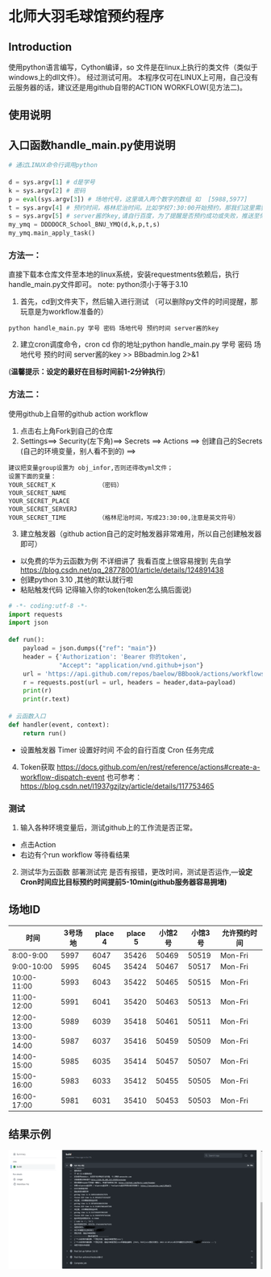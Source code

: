 # 北师大羽毛球馆预约程序

## Introduction
使用python语言编写，Cython编译，so 文件是在linux上执行的类文件（类似于windows上的dll文件）。 经过测试可用。
本程序仅可在LINUX上可用，自己没有云服务器的话，建议还是用github自带的ACTION WORKFLOW(见方法二)。

## 使用说明
## 入口函数handle_main.py使用说明
```python
# 通过LINUX命令行调用python

d = sys.argv[1] # d是学号
k = sys.argv[2] # 密码
p = eval(sys.argv[3]) # 场地代号，这里填入两个数字的数组 如  [5988,5977]
t = sys.argv[4] # 预约时间，格林尼治时间。比如学校7:30:00开始预约，那我们这里需要填为23:30:00
s = sys.argv[5] # server酱的key,请自行百度，为了提醒是否预约成功或失败，推送至你的微信。
my_ymq = DDDDOCR_School_BNU_YMQ(d,k,p,t,s)
my_ymq.main_apply_task()
```

### 方法一：
直接下载本仓库文件至本地的linux系统，安装requestments依赖后，执行handle_main.py文件即可。 
note: python须小于等于3.10
1. 首先，cd到文件夹下，然后输入进行测试 （可以删除py文件的时间提醒，那玩意是为workflow准备的）
```
python handle_main.py 学号 密码 场地代号 预约时间 server酱的key
```
2. 建立cron调度命令，cron cd 你的地址;python handle_main.py 学号 密码 场地代号 预约时间 server酱的key >> BBbadmin.log 2>&1

(__温馨提示：设定的最好在目标时间前1-2分钟执行__)

### 方法二：
使用github上自带的github action workflow
1. 点击右上角Fork到自己的仓库
2. Settings==> Security(左下角)==> Secrets ==> Actions ==> 创建自己的Secrets (自己的环境变量，别人看不到的) ==> 
```
建议把变量group设置为 obj_infor,否则还得改yml文件；
设置下面的变量：
YOUR_SECRET_K            （密码）
YOUR_SECRET_NAME         
YOUR_SECRET_PLACE
YOUR_SECRET_SERVERJ
YOUR_SECRET_TIME         （格林尼治时间，写成23:30:00,注意是英文符号）
```
3. 建立触发器（github action自己的定时触发器非常难用，所以自己创建触发器即可）
* 以免费的华为云函数为例 不详细讲了 我看百度上很容易搜到 先自学 https://blog.csdn.net/qq_28778001/article/details/124891438
* 创建python 3.10 ,其他的默认就行啦
* 粘贴触发代码 记得输入你的token(token怎么搞后面说)
```python
# -*- coding:utf-8 -*-
import requests
import json

def run():
    payload = json.dumps({"ref": "main"})
    header = {'Authorization': 'Bearer 你的token',
              "Accept": "application/vnd.github+json"}
    url = 'https://api.github.com/repos/baelow/BBbook/actions/workflows/41743763/dispatches'
    r = requests.post(url = url, headers = header,data=payload)
    print(r)
    print(r.text)

# 云函数入口
def handler(event, context):
    return run()
```
* 设置触发器 Timer 设置好时间 不会的自行百度 Cron 任务完成
4. Token获取
https://docs.github.com/en/rest/reference/actions#create-a-workflow-dispatch-event
也可参考： https://blog.csdn.net/l1937gzjlzy/article/details/117753465

### 测试
1. 输入各种环境变量后，测试github上的工作流是否正常。
* 点击Action 
* 右边有个run workflow 等待看结果
2. 测试华为云函数
部署测试完 是否有报错，更改时间，测试是否运作,—__设定Cron时间应比目标预约时间提前5-10min(github服务器容易拥堵)__

## 场地ID
| 时间          | 3号场地 | place 4 | place 5 | 小馆2号  | 小馆3号  | 允许预约时间   |
|-------------|------|---------|---------|-------|-------|----------|
| 8:00-9:00   | 5997 | 6047    | 35426   | 50469 | 50519 | Mon-Fri  |
| 9:00-10:00  | 5995 | 6045    | 35424   | 50467 | 50517 | Mon-Fri  |
| 10:00-11:00 | 5993 | 6043    | 35422   | 50465 | 50515 | Mon-Fri  |
| 11:00-12:00 | 5991 | 6041    | 35420   | 50463 | 50513 | Mon-Fri  |
| 12:00-13:00 | 5989 | 6039    | 35418   | 50461 | 50511 | Mon-Fri  |
| 13:00-14:00 | 5987 | 6037    | 35416   | 50459 | 50509 | Mon-Fri  |
| 14:00-15:00 | 5985 | 6035    | 35414   | 50457 | 50507 | Mon-Fri  |
| 15:00-16:00 | 5983 | 6033    | 35412   | 50455 | 50505 | Mon-Fri  |
| 16:00-17:00 | 5981 | 6031    | 35410   | 50453 | 50503 | Mon-Fri  |
## 结果示例
![](result_example.png)
